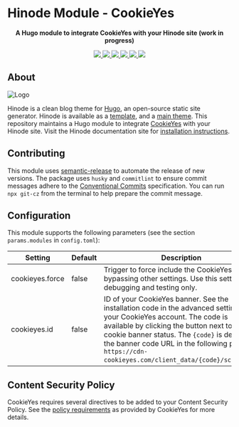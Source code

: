 # Hinode Module - CookieYes

<!-- Tagline -->
<p align="center">
    <b>A Hugo module to integrate CookieYes with your Hinode site (work in progress)</b>
    <br />
</p>

<!-- Badges -->
<p align="center">
    <a href="https://gohugo.io" alt="Hugo website">
        <img src="https://img.shields.io/badge/generator-hugo-brightgreen">
    </a>
    <a href="https://gethinode.com" alt="Hinode theme">
        <img src="https://img.shields.io/badge/theme-hinode-blue">
    </a>
    <a href="https://github.com/gethinode/mod-cookieyes/commits/main" alt="Last commit">
        <img src="https://img.shields.io/github/last-commit/gethinode/mod-cookieyes.svg">
    </a>
    <a href="https://github.com/gethinode/mod-cookieyes/issues" alt="Issues">
        <img src="https://img.shields.io/github/issues/gethinode/mod-cookieyes.svg">
    </a>
    <a href="https://github.com/gethinode/mod-cookieyes/pulls" alt="Pulls">
        <img src="https://img.shields.io/github/issues-pr-raw/gethinode/mod-cookieyes.svg">
    </a>
    <a href="https://github.com/gethinode/mod-cookieyes/blob/main/LICENSE" alt="License">
        <img src="https://img.shields.io/github/license/gethinode/mod-cookieyes">
    </a>
</p>

## About

![Logo](https://raw.githubusercontent.com/gethinode/hinode/main/static/img/logo.png)

Hinode is a clean blog theme for [Hugo][hugo], an open-source static site generator. Hinode is available as a [template][repository_template], and a [main theme][repository]. This repository maintains a Hugo module to integrate [CookieYes][cookieyes] with your Hinode site. Visit the Hinode documentation site for [installation instructions][hinode_docs].

## Contributing

This module uses [semantic-release][semantic-release] to automate the release of new versions. The package uses `husky` and `commitlint` to ensure commit messages adhere to the [Conventional Commits][conventionalcommits] specification. You can run `npx git-cz` from the terminal to help prepare the commit message.

## Configuration

This module supports the following parameters (see the section `params.modules` in `config.toml`):

| Setting                   | Default | Description |
|---------------------------|---------|-------------|
| cookieyes.force           | false   | Trigger to force include the CookieYes scripts, bypassing other settings. Use this setting for debugging and testing only. |
| cookieyes.id              | false   | ID of your CookieYes banner. See the installation code in the advanced settings of your CookieYes account. The code is available by clicking the button next to the cookie banner status. The `{code}` is defined in the banner code URL in the following pattern: `https://cdn-cookieyes.com/client_data/{code}/script.js`. |

## Content Security Policy

CookieYes requires several directives to be added to your Content Security Policy. See the [policy requirements][cookieyes_csp] as provided by CookieYes for more details.

<!-- MARKDOWN LINKS -->
[hugo]: https://gohugo.io
[hinode_docs]: https://gethinode.com
[cookieyes]: https://cookieyes.com/
[cookieyes_csp]: https://www.cookieyes.com/documentation/content-security-policy/
[repository]: https://github.com/gethinode/hinode.git
[repository_template]: https://github.com/gethinode/template.git
[conventionalcommits]: https://www.conventionalcommits.org
[husky]: https://typicode.github.io/husky/
[semantic-release]: https://semantic-release.gitbook.io/
